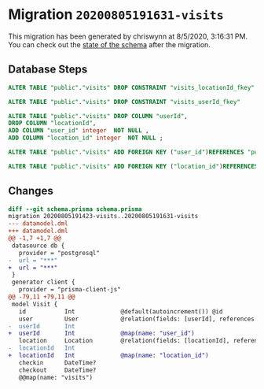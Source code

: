 # Migration `20200805191631-visits`

This migration has been generated by chriswynn at 8/5/2020, 3:16:31 PM.
You can check out the [state of the schema](./schema.prisma) after the migration.

## Database Steps

```sql
ALTER TABLE "public"."visits" DROP CONSTRAINT "visits_locationId_fkey"

ALTER TABLE "public"."visits" DROP CONSTRAINT "visits_userId_fkey"

ALTER TABLE "public"."visits" DROP COLUMN "userId",
DROP COLUMN "locationId",
ADD COLUMN "user_id" integer  NOT NULL ,
ADD COLUMN "location_id" integer  NOT NULL ;

ALTER TABLE "public"."visits" ADD FOREIGN KEY ("user_id")REFERENCES "public"."users"("id") ON DELETE CASCADE ON UPDATE CASCADE

ALTER TABLE "public"."visits" ADD FOREIGN KEY ("location_id")REFERENCES "public"."locations"("id") ON DELETE CASCADE ON UPDATE CASCADE
```

## Changes

```diff
diff --git schema.prisma schema.prisma
migration 20200805191423-visits..20200805191631-visits
--- datamodel.dml
+++ datamodel.dml
@@ -1,7 +1,7 @@
 datasource db {
   provider = "postgresql"
-  url = "***"
+  url = "***"
 }
 generator client {
   provider = "prisma-client-js"
@@ -79,11 +79,11 @@
 model Visit {
   id           Int             @default(autoincrement()) @id
   user         User            @relation(fields: [userId], references: [id])
-  userId       Int
+  userId       Int             @map(name: "user_id")
   location     Location        @relation(fields: [locationId], references: [id])
-  locationId   Int
+  locationId   Int             @map(name: "location_id")
   checkin      DateTime?
   checkout     DateTime?
   @@map(name: "visits")
```


